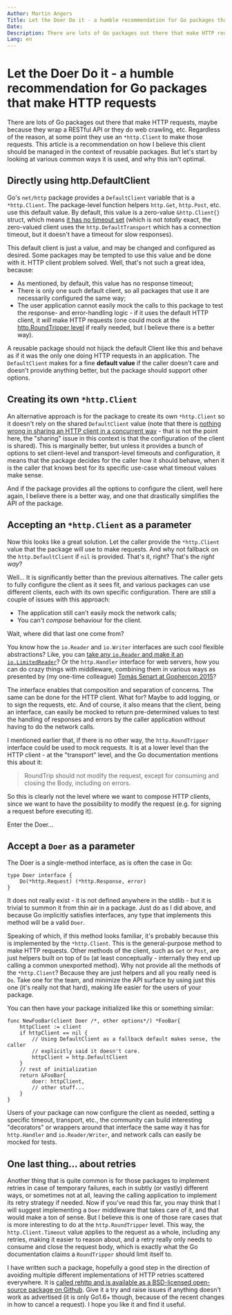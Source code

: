 ```yaml
---
Author: Martin Angers
Title: Let the Doer Do it - a humble recommendation for Go packages that make HTTP requests
Date: 
Description: There are lots of Go packages out there that make HTTP requests, maybe because they wrap a RESTful API or they do web crawling, etc. Regardless of the reason, at some point they use an *http.Client to make those requests. This article is a recommendation on how I believe this client should be managed.
Lang: en
---
```


# Let the Doer Do it - a humble recommendation for Go packages that make HTTP requests

There are lots of Go packages out there that make HTTP requests, maybe because they wrap a RESTful API or they do web crawling, etc. Regardless of the reason, at some point they use an `*http.Client` to make those requests. This article is a recommendation on how I believe this client should be managed in the context of reusable packages. But let's start by looking at various common ways it is used, and why this isn't optimal.

## Directly using http.DefaultClient

Go's `net/http` package provides a `DefaultClient` variable that is a `*http.Client`. The package-level function helpers `http.Get`, `http.Post`, etc. use this default value. By default, this value is a zero-value `&http.Client{}` struct, which means [it has no timeout set][godefclient] (which is not *totally* exact, the zero-valued client uses the `http.DefaultTransport` which has a connection timeout, but it doesn't have a timeout for slow responses).

This default client is just a value, and may be changed and configured as desired. Some packages may be tempted to use this value and be done with it. HTTP client problem solved. Well, that's not such a great idea, because:

* As mentioned, by default, this value has no response timeout;
* There is only one such default client, so all packages that use it are necessarily configured the same way;
* The user application cannot easily mock the calls to this package to test the response- and error-handling logic - if it uses the default HTTP client, it *will* make HTTP requests (one could mock at the [http.RoundTripper level][rt] if really needed, but I believe there is a better way).

A reusable package should not hijack the default Client like this and behave as if it was the only one doing HTTP requests in an application. The `DefaultClient` makes for a fine **default value** if the caller doesn't care and doesn't provide anything better, but the package should support other options.

## Creating its own `*http.Client`

An alternative approach is for the package to create its own `*http.Client` so it doesn't rely on the shared `DefaultClient` value (note that there is [nothing wrong in sharing an HTTP client in a concurrent way][clientthreadsafe] - that is not the point here, the "sharing" issue in this context is that the configuration of the client is shared). This is marginally better, but unless it provides a bunch of options to set client-level and transport-level timeouts and configuration, it means that the package decides for the caller how it should behave, when it is the caller that knows best for its specific use-case what timeout values make sense.

And if the package provides all the options to configure the client, well here again, I believe there is a better way, and one that drastically simplifies the API of the package.

## Accepting an `*http.Client` as a parameter

Now this looks like a great solution. Let the caller provide the `*http.Client` value that the package will use to make requests. And why not fallback on the `http.DefaultClient` if `nil` is provided. That's it, right? That's the *right way*?

Well... It is significantly better than the previous alternatives. The caller gets to fully configure the client as it sees fit, and various packages can use different clients, each with its own specific configuration. There are still a couple of issues with this approach:

* The application still can't easily mock the network calls;
* You can't *compose* behaviour for the client.

Wait, where did that last one come from?

You know how the `io.Reader` and `io.Writer` interfaces are such cool flexible abstractions? Like, you can [take any `io.Reader` and make it an `io.LimitedReader`][limitedreader]? Or the `http.Handler` interface for web servers, how you can do crazy things with middleware, combining them in various ways as presented by (my one-time colleague) [Tomás Senart at Gophercon 2015][tomas]?

The interface enables that composition and separation of concerns. The same can be done for the HTTP client. What for? Maybe to add logging, or to sign the requests, etc. And of course, it also means that the client, being an interface, can easily be mocked to return pre-determined values to test the handling of responses and errors by the caller application without having to do the network calls.

I mentioned earlier that, if there is no other way, the `http.RoundTripper` interface could be used to mock requests. It is at a lower level than the HTTP client - at the "transport" level, and the Go documentation mentions this about it:

> RoundTrip should not modify the request, except for consuming and closing the Body, including on errors.

So this is clearly not the level where we want to compose HTTP clients, since we want to have the possibility to modify the request (e.g. for signing a request before executing it).

Enter the Doer...

## Accept a `Doer` as a parameter

The Doer is a single-method interface, as is often the case in Go:

```
type Doer interface {
    Do(*http.Request) (*http.Response, error)
}
```

It does not really exist - it is not defined anywhere in the stdlib - but it is trivial to summon it from thin air in a package. Just do as I did above, and because Go implicitly satisfies interfaces, any type that implements this method will be a valid `Doer`.

Speaking of which, if this method looks familiar, it's probably because this is implemented by the `*http.Client`. This is the general-purpose method to make HTTP requests. Other methods of the client, such as `Get` or `Post`, are just helpers built on top of `Do` (at least conceptually - internally they end up calling a common unexported method). Why not provide all the methods of the `*http.Client`? Because they are just helpers and all you really need is `Do`. Take one for the team, and minimize the API surface by using just this one (it's really not that hard), making life easier for the users of your package.

You can then have your package initialized like this or something similar:

```
func NewFooBar(client Doer /*, other options*/) *FooBar{
    httpClient := client
    if httpClient == nil {
        // Using DefaultClient as a fallback default makes sense, the caller
        // explicitly said it doesn't care.
        httpClient = http.DefaultClient
    }
    // rest of initialization
    return &FooBar{
        doer: httpClient,
        // other stuff...
    }
}
```

Users of your package can now configure the client as needed, setting a specific timeout, transport, etc., the community can build interesting "decorators" or wrappers around that interface the same way it has for `http.Handler` and `io.Reader/Writer`, and network calls can easily be mocked for tests.

## One last thing... about retries

Another thing that is quite common is for those packages to implement retries in case of temporary failures, each in subtly (or vastly) different ways, or sometimes not at all, leaving the calling application to implement its retry strategy if needed. Now if you've read this far, you may think that I will suggest implementing a `Doer` middleware that takes care of it, and that would make a ton of sense. But I believe this is one of those rare cases that is more interesting to do at the `http.RoundTripper` level. This way, the `http.Client.Timeout` value applies to the request as a whole, including any retries, making it easier to reason about, and a retry really only needs to consume and close the request body, which is exactly what the Go documentation claims a `RoundTripper` should limit itself to.

I have written such a package, hopefully a good step in the direction of avoiding multiple different implementations of HTTP retries scattered everywhere. It is [called rehttp and is available as a BSD-licensed open-source package on Github][rehttp]. Give it a try and raise issues if anything doesn't work as advertised (it is only Go1.6+ though, because of the recent changes in how to cancel a request). I hope you like it and find it useful.

[godefclient]: https://medium.com/@nate510/don-t-use-go-s-default-http-client-4804cb19f779#.7yoflw59x
[rt]: https://golang.org/pkg/net/http/#RoundTripper
[tomas]: https://www.youtube.com/watch?v=xyDkyFjzFVc
[clientthreadsafe]: https://godoc.org/net/http#Client
[limitedreader]: https://golang.org/pkg/io/#LimitReader
[rehttp]: https://github.com/PuerkitoBio/rehttp


